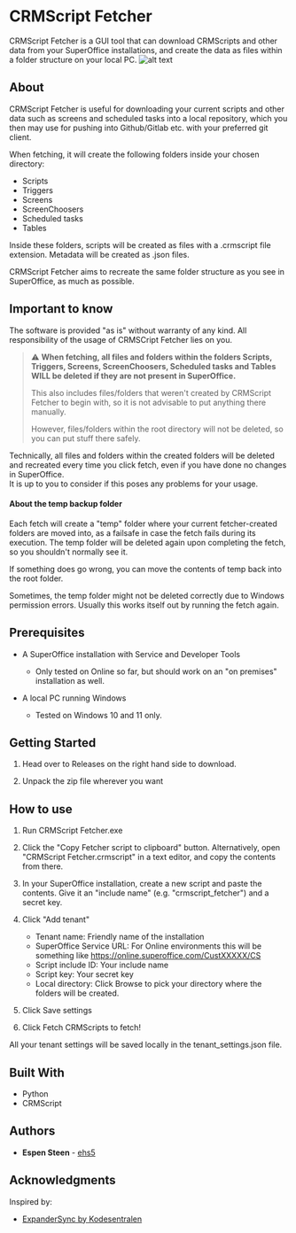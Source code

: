 # CRMScript Fetcher

CRMScript Fetcher is a GUI tool that can download CRMScripts and other data from your 
SuperOffice installations, and create the data as files within a 
folder structure on your local PC.
 ![alt text](https://repository-images.githubusercontent.com/463300828/47a6dff7-5790-4a8a-982e-48a918f0a431)

## About

CRMScript Fetcher is useful for downloading your current scripts and other data such as screens
and scheduled tasks into a local repository, which you then may use for pushing into Github/Gitlab etc. 
with your preferred git client.

When fetching, it will create the following folders inside your chosen directory:
- Scripts
- Triggers
- Screens
- ScreenChoosers
- Scheduled tasks
- Tables

Inside these folders, scripts will be created as files with a .crmscript file extension.
Metadata will be created as .json files. 

CRMScript Fetcher aims to recreate the same folder structure as you see in SuperOffice, as much as possible.

## Important to know

The software is provided "as is" without warranty of any kind. 
All responsibility of the usage of CRMSCript Fetcher lies on you.

> :warning: **When fetching, all files and folders within the folders
> Scripts, Triggers, Screens, ScreenChoosers, Scheduled tasks and Tables
> WILL be deleted if they are not present in SuperOffice.**
> 
> 
> This also includes files/folders that weren't created by CRMScript Fetcher to begin with, so it is not
> advisable to put anything there manually.
> 
> However, files/folders within the root directory will not be deleted, so you can put stuff there safely.

Technically, all files and folders within the created folders will be deleted and recreated
every time you click fetch, even if you have done no changes in SuperOffice.  
It is up to you to consider if this poses any problems for your usage. 

#### About the temp backup folder
Each fetch will create a "temp" folder where your current fetcher-created folders are moved into,
as a failsafe in case the fetch fails during its execution.
The temp folder will be deleted again upon completing the fetch, so you shouldn't normally see it.

If something does go wrong, you can move the contents of temp back into the root folder.

Sometimes, the temp folder might not be deleted correctly due to Windows permission
errors. Usually this works itself out by running the fetch again.

## Prerequisites

- A SuperOffice installation with Service and Developer Tools
  - Only tested on Online so far, but should work on an "on premises" installation as well.


- A local PC running Windows
  - Tested on Windows 10 and 11 only.

## Getting Started

1. Head over to Releases on the right hand side to download. 


2. Unpack the zip file wherever you want

## How to use

1. Run CRMScript Fetcher.exe


2. Click the "Copy Fetcher script to clipboard" button.
Alternatively, open "CRMScript Fetcher.crmscript" in a text editor, and copy the contents from there.


3. In your SuperOffice installation, create a new script and paste the contents.
Give it an "include name" (e.g. "crmscript_fetcher") and a secret key.


4. Click "Add tenant"
   - Tenant name: Friendly name of the installation
   - SuperOffice Service URL: For Online environments this will be something like
https://online.superoffice.com/CustXXXXX/CS
   - Script include ID: Your include name
   - Script key: Your secret key
   - Local directory: Click Browse to pick your directory where the folders will be created.
   

5. Click Save settings


6. Click Fetch CRMScripts to fetch!


All your tenant settings will be saved locally in the tenant_settings.json file.


## Built With

- Python
- CRMScript

## Authors

* **Espen Steen** - [ehs5](https://github.com/ehs5/)

## Acknowledgments
Inspired by:
* [ExpanderSync by Kodesentralen](https://github.com/Kodesentralen/ExpanderSync)
